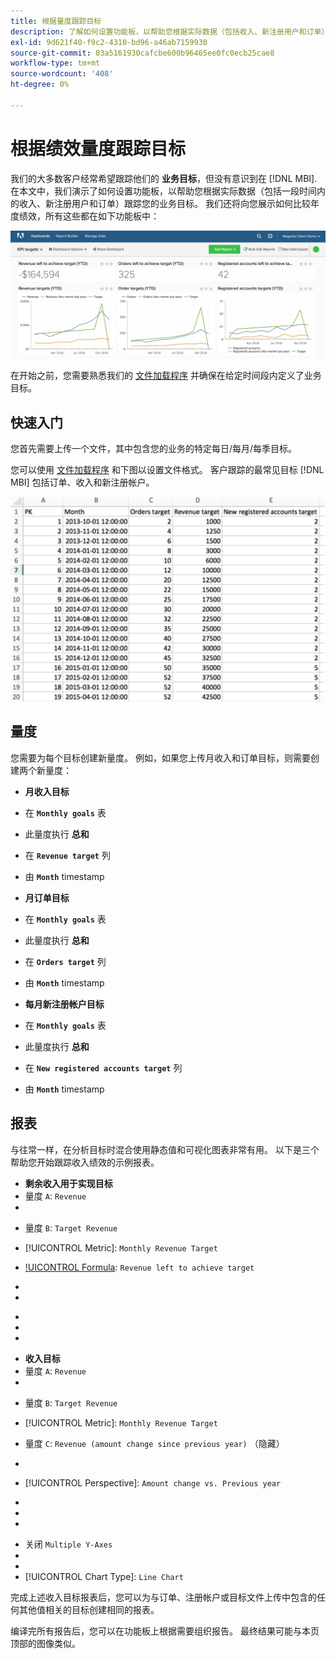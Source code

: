 ```yaml
---
title: 根据量度跟踪目标
description: 了解如何设置功能板，以帮助您根据实际数据（包括收入、新注册用户和订单）跟踪业务目标。
exl-id: 9d621f40-f9c2-4310-bd96-a46ab7159930
source-git-commit: 03a5161930cafcbe600b96465ee0fc0ecb25cae8
workflow-type: tm+mt
source-wordcount: '408'
ht-degree: 0%

---
```


# 根据绩效量度跟踪目标

我们的大多数客户经常希望跟踪他们的 **业务目标**，但没有意识到在 [!DNL MBI]. 在本文中，我们演示了如何设置功能板，以帮助您根据实际数据（包括一段时间内的收入、新注册用户和订单）跟踪您的业务目标。 我们还将向您展示如何比较年度绩效，所有这些都在如下功能板中：

![](../../assets/Goals-_dashboard_2.png)

在开始之前，您需要熟悉我们的 [文件加载程序](../importing-data/connecting-data/using-file-uploader.md) 并确保在给定时间段内定义了业务目标。

## 快速入门

您首先需要上传一个文件，其中包含您的业务的特定每日/每月/每季目标。

您可以使用 [文件加载程序](../importing-data/connecting-data/using-file-uploader.md) 和下图以设置文件格式。 客户跟踪的最常见目标 [!DNL MBI] 包括订单、收入和新注册帐户。

![](../../assets/Goals-_Excel.png)

## 量度

您需要为每个目标创建新量度。 例如，如果您上传月收入和订单目标，则需要创建两个新量度：

* **月收入目标**
* 在 **`Monthly goals`** 表
* 此量度执行 **总和**
* 在 **`Revenue target`** 列
* 由 **`Month`** timestamp

* **月订单目标**
* 在 **`Monthly goals`** 表
* 此量度执行 **总和**
* 在 **`Orders target`** 列
* 由 **`Month`** timestamp

* **每月新注册帐户目标**
* 在 **`Monthly goals`** 表
* 此量度执行 **总和**
* 在 **`New registered accounts target`** 列
* 由 **`Month`** timestamp

## 报表

与往常一样，在分析目标时混合使用静态值和可视化图表非常有用。 以下是三个帮助您开始跟踪收入绩效的示例报表。

* **剩余收入用于实现目标**
* 量度 `A`: `Revenue`
* 

   [!UICONTROL量度]: `Revenue`

* 量度 `B`: `Target Revenue`
* [!UICONTROL Metric]: `Monthly Revenue Target`

* [!UICONTROL Formula]: `Revenue left to achieve target`
* 
   [!UICONTROL公式]: `(B-A)`
* 

   [!UICONTROL Format]: `Number`

* [!UICONTROL Time period]:（无论您需要何种相关时间段）
* 
   [!UICONTROL Interval]: `Month`
* 

   [!UICONTROL图表类型]: `Scalar`

* **收入目标**
* 量度 `A`: `Revenue`
* 

   [!UICONTROL量度]: `Revenue`

* 量度 `B`: `Target Revenue`
* [!UICONTROL Metric]: `Monthly Revenue Target`

* 量度 `C`: `Revenue (amount change since previous year)` （隐藏）
* 
   [!UICONTROL量度]: `Revenue`
* [!UICONTROL Perspective]: `Amount change vs. Previous year`

* [!UICONTROL Formula]:（去年这个月）
* 
   [!UICONTROL公式]: `(A-C)`
* 

   [!UICONTROL Format]: `Currency`

* 关闭 `Multiple Y-Axes`
* [!UICONTROL Time period]:（不论您需要何种相关时间段）*
* 
   [!UICONTROL Interval]: `Month`
* [!UICONTROL Chart Type]: `Line Chart`

完成上述收入目标报表后，您可以为与订单、注册帐户或目标文件上传中包含的任何其他值相关的目标创建相同的报表。

编译完所有报告后，您可以在功能板上根据需要组织报告。 最终结果可能与本页顶部的图像类似。
